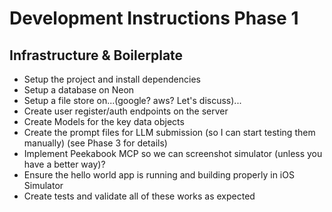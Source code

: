 # Development Instructions Phase 1

## Infrastructure & Boilerplate

* Setup the project and install dependencies
* Setup a database on Neon
* Setup a file store on...(google? aws? Let's discuss)...
* Create user register/auth endpoints on the server
* Create Models for the key data objects
* Create the prompt files for LLM submission (so I can start testing them manually) (see Phase 3 for details)
* Implement Peekabook MCP so we can screenshot simulator (unless you have a better way)?
* Ensure the hello world app is running and building properly in iOS Simulator
* Create tests and validate all of these works as expected


